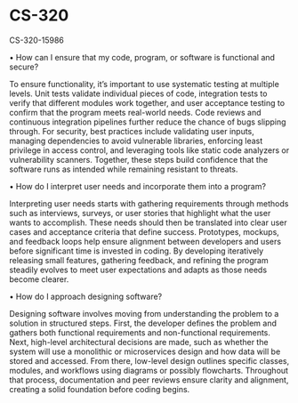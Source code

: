 # CS-320
CS-320-15986

•	How can I ensure that my code, program, or software is functional and secure?

To ensure functionality, it’s important to use systematic testing at multiple levels. Unit tests validate individual pieces of code, integration tests to verify that different modules work together, and user acceptance testing to confirm that the program meets real-world needs. Code reviews and continuous integration pipelines further reduce the chance of bugs slipping through. For security, best practices include validating user inputs, managing dependencies to avoid vulnerable libraries, enforcing least privilege in access control, and leveraging tools like static code analyzers or vulnerability scanners. Together, these steps build confidence that the software runs as intended while remaining resistant to threats.

•	How do I interpret user needs and incorporate them into a program?

Interpreting user needs starts with gathering requirements through methods such as interviews, surveys, or user stories that highlight what the user wants to accomplish. These needs should then be translated into clear user cases and acceptance criteria that define success. Prototypes, mockups, and feedback loops help ensure alignment between developers and users before significant time is invested in coding. By developing iteratively releasing small features, gathering feedback, and refining the program steadily evolves to meet user expectations and adapts as those needs become clearer.

•	How do I approach designing software?

Designing software involves moving from understanding the problem to a solution in structured steps. First, the developer defines the problem and gathers both functional requirements and non-functional requirements. Next, high-level architectural decisions are made, such as whether the system will use a monolithic or microservices design and how data will be stored and accessed. From there, low-level design outlines specific classes, modules, and workflows using diagrams or possibly flowcharts. Throughout that process, documentation and peer reviews ensure clarity and alignment, creating a solid foundation before coding begins.
